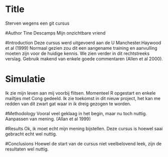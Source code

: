 # Title

Sterven wegens een git cursus

#Author
Tine Descamps
Mijn onzichtbare vriend

#Introduction
Deze cursus werd uitgevoerd aan de U Manchester.Haywood et al (1999)
Normaal gezien zou dit een aangename training en aanvulling moeten zijn voor de huidige kennis.
We zien verder in dit rechtstreeks verslag. Gebruik makend van enkele goede commentaren (Allen et al 2000).

# Simulatie
Ik zie mijn leven aan mij voorbij flitsen. Momenteel R opgestart en enkele mailtjes met Cong gedeeld.
Ik zie toekomst in dit nieuw project, het kan me redden van dit zwart gat waar in ik dreig gezogen te worden.

#Methodology
Vooral veel geklaag in het begin, maar nu toch nuttig. Aanpassen van mening. (Allan et al 1999)

#Results
Ok, ik moet echt mijn mening bijstellen. Deze cursus is hoewel saai gebracht echt wel nuttig.

#Conclusions
Hoewel de start van de cursus niet veelbelovend leek, zijn de resultaten wel nuttig.